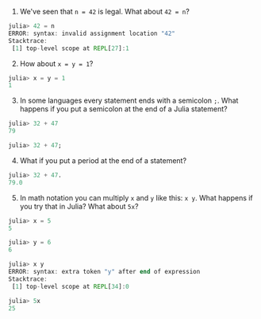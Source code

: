 1. We've seen that `n = 42` is legal. What about `42 = n`?

```Julia
julia> 42 = n
ERROR: syntax: invalid assignment location "42"
Stacktrace:
 [1] top-level scope at REPL[27]:1
```

2. How about `x = y = 1`?

```Julia
julia> x = y = 1
1
```

3. In some languages every statement ends with a semicolon `;`. What happens if you put a semicolon at the end of a Julia statement?

```Julia
julia> 32 + 47
79

julia> 32 + 47;

```

4. What if you put a period at the end of a statement?

```Julia
julia> 32 + 47.
79.0
```

5. In math notation you can multiply `x` and `y` like this: `x y`. What happens if you try that in Julia? What about `5x`?

```Julia
julia> x = 5
5

julia> y = 6
6

julia> x y
ERROR: syntax: extra token "y" after end of expression
Stacktrace:
 [1] top-level scope at REPL[34]:0

julia> 5x
25
```